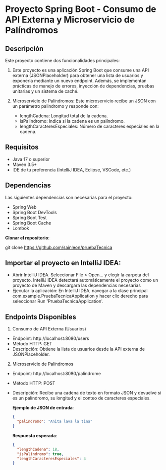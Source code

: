 # Proyecto Spring Boot - Consumo de API Externa y Microservicio de Palíndromos

## Descripción
Este proyecto contiene dos funcionalidades principales:
1. Este proyecto es una aplicación Spring Boot que consume una API externa (JSONPlaceholder) para obtener una lista de usuarios y exponerla mediante un nuevo endpoint. Además, se implementan prácticas de manejo de errores, inyección de dependencias, pruebas unitarias y un sistema de caché.

2. Microservicio de Palíndromos: Este microservicio recibe un JSON con un parámetro palindromo y responde con:
   - lengthCadena: Longitud total de la cadena.
   - isPalindromo: Indica si la cadena es un palíndromo.
   - lengthCaracteresEspeciales: Número de caracteres especiales en la cadena.
   


## Requisitos
- Java 17 o superior
- Maven 3.5+
- IDE de tu preferencia (IntelliJ IDEA, Eclipse, VSCode, etc.)

## Dependencias
Las siguientes dependencias son necesarias para el proyecto:
- Spring Web
- Spring Boot DevTools
- Spring Boot Test
- Spring Boot Cache
- Lombok

**Clonar el repositorio:**
   
   git clone https://github.com/sainleon/pruebaTecnica

## Importar el proyecto en IntelliJ IDEA:
- Abrir IntelliJ IDEA.
Seleccionar File > Open... y elegir la carpeta del proyecto.
IntelliJ IDEA detectará automáticamente el proyecto como un proyecto de Maven y descargará las dependencias necesarias
- Ejecutar la aplicación: En IntelliJ IDEA, navegar a la clase principal com.example.PruebaTecnicaApplication y hacer clic derecho para seleccionar Run 'PruebaTecnicaApplication'.

## Endpoints Disponibles
1. Consumo de API Externa (Usuarios)
- Endpoint: http://localhost:8080/users
- Método HTTP: GET
- Descripción: Obtiene la lista de usuarios desde la API externa de JSONPlaceholder.

2. Microservicio de Palíndromos
- Endpoint: http://localhost:8080/palindrome
- Método HTTP: POST
- Descripción: Recibe una cadena de texto en formato JSON y devuelve si es un palíndromo, su longitud y el conteo de caracteres especiales.


  **Ejemplo de JSON de entrada**:
  ```json
  {
    "palindromo": "Anita lava la tina"
  }
  ```

  **Respuesta esperada**:
  ```json
  {
    "lengthCadena": 18,
    "isPalindromo": true,
    "lengthCaracteresEspeciales": 4
  }
  ```






